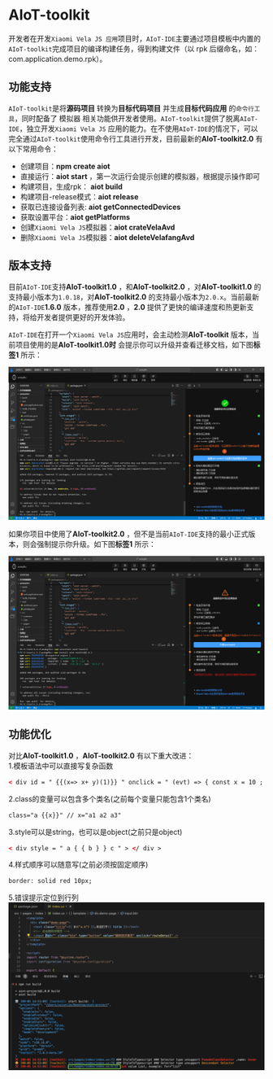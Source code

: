 <!-- 源地址: https://iot.mi.com/vela/quickapp/zh/tools/toolkit/start.html -->

# AIoT-toolkit

开发者在开发`Xiaomi Vela JS 应用`项目时，`AIoT-IDE`主要通过项目模板中内置的`AIoT-toolkit`完成项目的编译构建任务，得到构建文件（以 rpk 后缀命名，如：com.application.demo.rpk）。

## 功能支持

`AIoT-toolkit`是将**源码项目** 转换为**目标代码项目** 并生成**目标代码应用** 的`命令行工具`，同时配备了 模拟器 相关功能供开发者使用。`AIoT-toolkit`提供了脱离`AIoT-IDE`，独立开发`Xiaomi Vela JS` 应用的能力。在不使用`AIoT-IDE`的情况下，可以完全通过`AIoT-toolkit`使用命令行工具进行开发，目前最新的**AIoT-toolkit2.0** 有以下常用命令：

  * 创建项目：**npm create aiot**
  * 直接运行：**aiot start** ，第一次运行会提示创建的模拟器，根据提示操作即可
  * 构建项目，生成rpk： **aiot build**
  * 构建项目-release模式：**aiot release**
  * 获取已连接设备列表: **aiot getConnectedDevices**
  * 获取设置平台：**aiot getPlatforms**
  * 创建`Xiaomi Vela JS`模拟器：**aiot crateVelaAvd**
  * 删除`Xiaomi Vela JS`模拟器：**aiot deleteVelafangAvd**

## 版本支持

目前`AIoT-IDE`支持**AIoT-toolkit1.0** ，和**AIoT-toolkit2.0** ，对**AIoT-toolkit1.0** 的支持最小版本为`1.0.18`，对**AIoT-toolkit2.0** 的支持最小版本为`2.0.x`。当前最新的`AIoT-IDE`**1.6.0** 版本，推荐使用**2.0** ，**2.0** 提供了更快的编译速度和热更新支持，将给开发者提供更好的开发体验。

`AIoT-IDE`在打开一个`Xiaomi Vela JS`应用时，会主动检测**AIoT-toolkit** 版本，当前项目使用的是**AIoT-toolkit1.0时** 会提示你可以升级并查看迁移文档，如下图**标签1** 所示：

![alt text](../../images/ide-toolkit-1.png)

如果你项目中使用了**AIoT-toolkit2.0** ，但不是当前`AIoT-IDE`支持的最小正式版本，则会强制提示你升级。如下图**标签1** 所示：

![alt text](../../images/ide-toolkit-2.png)

## 功能优化

对比**AIoT-toolkit1.0** ，**AIoT-toolkit2.0** 有以下重大改进：  
1.模板语法中可以直接写复杂函数
```html
< div id = " {{(x=> x+ y)(1)}} " onclick = " (evt) => { const x = 10 ; return sum (x , evt , y) } " > </ div >
```

2.class的变量可以包含多个类名(之前每个变量只能包含1个类名)
```html
class="a {{x}}" // x="a1 a2 a3"
```

3.style可以是string，也可以是object(之前只是object)
```html
< div style = " a { { b } } c " > </ div >
```

4.样式顺序可以随意写(之前必须按固定顺序)
```html
border: solid red 10px;
```

5.错误提示定位到行列 ![alt text](../../images/ide-toolkit-3.png)
